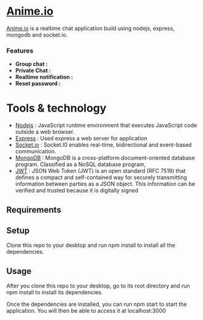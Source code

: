 

# [Anime.io]()

[Anime.io]() is a realtime chat application build using nodejs, express, mongodb and socket.io.

### Features

* **Group chat :**  
* **Private Chat :** 
* **Realtime notification :**
* **Reset password :**

# Tools & technology

* [Nodejs]() : JavaScript runtime environment that executes JavaScript code outside a web browser. 
* [Express]() : Used express a web server for application
* [Socket.io]() : Socket.I0 enables real-time, bidirectional and event-based communication. 
* [MongoDB]() : MongoDB is a cross-platform document-oriented database program. Classified as a NoSQL database program,
* [JWT]() : JSON Web Token (JWT) is an open standard (RFC 7519) that defines a compact and self-contained way for securely transmitting information between parties as a JSON object. This information can be verified and trusted because it is digitally signed


## Requirements



## Setup 

Clone this repo to your desktop and run npm install to install all the dependencies.

## Usage

After you clone this repo to your desktop, go to its root directory and run npm install to install its dependencies.

Once the dependencies are installed, you can run npm start to start the application. You will then be able to access it at localhost:3000